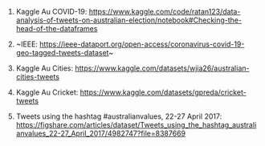 1. Kaggle Au COVID-19: https://www.kaggle.com/code/ratan123/data-analysis-of-tweets-on-australian-election/notebook#Checking-the-head-of-the-dataframes

2. ~IEEE: https://ieee-dataport.org/open-access/coronavirus-covid-19-geo-tagged-tweets-dataset~

3. Kaggle Au Cities: https://www.kaggle.com/datasets/wjia26/australian-cities-tweets

4. Kaggle Au Cricket: https://www.kaggle.com/datasets/gpreda/cricket-tweets

5. Tweets using the hashtag #australianvalues, 22-27 April 2017: https://figshare.com/articles/dataset/Tweets_using_the_hashtag_australianvalues_22-27_April_2017/4982747?file=8387669
